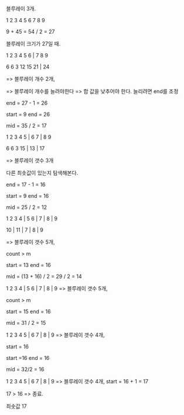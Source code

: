 블루레이 3개.

1 2 3 4 5 6 7 8 9

9 + 45 = 54 / 2 = 27


블루레이 크기가 27일 때.

1 2 3 4 5 6 | 7 8 9

6 6 3 12 15 21 | 24
 
=> 블루레이 개수 2개,

=> 블루레이 개수를 늘려야한다 => 합 값을 낮추어야 한다.
늘리려면 end를 조정

end = 27 - 1 = 26

start = 9
end = 26

mid = 35 / 2 = 17

1 2 3 4 5 | 6 7 | 8 9

6 6 3 15 | 13 | 17

=> 블루레이 갯수 3개

다른 최솟값이 있는지 탐색해본다.

end = 17 - 1 = 16

start = 9
end = 16

mid = 25 / 2 = 12

1 2 3 4 | 5 6 | 7 | 8 | 9

10 | 11 | 7 | 8 | 9

=> 블루레이 갯수 5개,

count > m

start = 13
end = 16

mid = (13 + 16) / 2 = 29 / 2 = 14

1 2 3 4 | 5 6 | 7 | 8 | 9
=> 블루레이 갯수 5개,

count > m

start = 15
end = 16

mid = 31 / 2 = 15

1 2 3 4 5 | 6 7 | 8 | 9
=> 블루레이 갯수 4개,

start = 16

start =16 
end = 16

mid = 32/2 = 16

1 2 3 4 5 | 6 7 | 8 | 9
=> 블루레이 갯수 4개,
start = 16 + 1 = 17

17 > 16 => 종료.

최솟값 17


